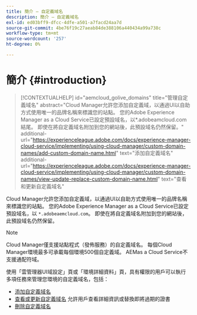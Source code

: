 ```yaml
---
title: 簡介 — 自定義域名
description: 簡介 — 自定義域名
exl-id: ed03bff9-dfcc-4dfe-a501-a7facd24aa7d
source-git-commit: 4be76f19c27aeab84de388106a440434a99a738c
workflow-type: tm+mt
source-wordcount: '257'
ht-degree: 0%

---
```


# 簡介 {#introduction}

>[!CONTEXTUALHELP]
>id="aemcloud_golive_domains"
>title="管理自定義域名"
>abstract="Cloud Manager允許您添加自定義域，以通過UI以自助方式使用唯一的品牌名稱來標識您的站點。 您的Adobe Experience Manager as a Cloud Service已設定預設域名，以*.adobeamcloud.com結尾。 即使在將自定義域名附加到您的網站後，此預設域名仍然保留。"
>additional-url="https://experienceleague.adobe.com/docs/experience-manager-cloud-service/implementing/using-cloud-manager/custom-domain-names/add-custom-domain-name.html" text="添加自定義域名"
>additional-url="https://experienceleague.adobe.com/docs/experience-manager-cloud-service/implementing/using-cloud-manager/custom-domain-names/view-update-replace-custom-domain-name.html" text="查看和更新自定義域名"

Cloud Manager允許您添加自定義域，以通過UI以自助方式使用唯一的品牌名稱來標識您的站點。 您的Adobe Experience Manager as a Cloud Service已設定預設域名，以 `*.adobeaemcloud.com`。 即使在將自定義域名附加到您的網站後，此預設域名仍然保留。

>[!NOTE]
>Cloud Manager僅支援站點程式（發佈服務）的自定義域名。 每個Cloud Manager環境最多可承載每個環境500個自定義域。 AEMas a Cloud Service不支援通配符域。

使用「雲管理器UI域設定」頁或「環境詳細資料」頁，具有權限的用戶可以執行多項任務來管理您環境的自定義域名，包括：

* [添加自定義域名](/help/implementing/cloud-manager/custom-domain-names/add-custom-domain-name.md)
* [查看或更新自定義域名](/help/implementing/cloud-manager/custom-domain-names/view-update-replace-custom-domain-name.md) 允許用戶查看詳細資訊或替換即將過期的證書
* [刪除自定義域名](/help/implementing/cloud-manager/custom-domain-names/delete-custom-domain-name.md)
